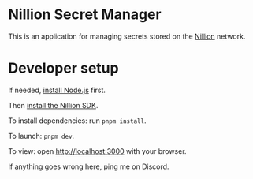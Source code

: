 # Nillion Secret Manager

This is an application for managing secrets stored on the [Nillion](https://nillion.com) network.

# Developer setup

If needed, [install Node.js](https://nodejs.org/en/download/package-manager) first.

Then [install the Nillion SDK](https://docs.nillion.com/quickstart-install).

To install dependencies: run `pnpm install`.

To launch: `pnpm dev`.

To view: open [http://localhost:3000](http://localhost:3000) with your browser.

If anything goes wrong here, ping me on Discord.

